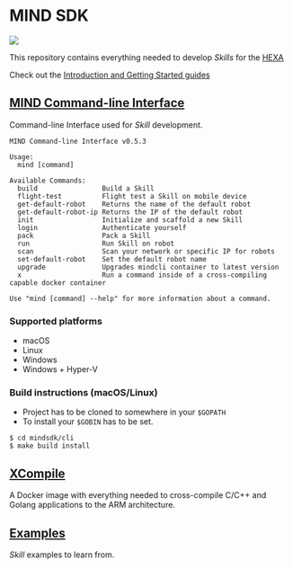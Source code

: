# MIND SDK
![](https://img.shields.io/badge/master-0.5.3-green.svg?style=flat)

This repository contains everything needed to develop *Skills* for the [HEXA](https://www.vincross.com/hexa)

Check out the [Introduction and Getting Started guides](https://developer.vincross.com/developer/introduction/mind-overview)


## [MIND Command-line Interface](cli)
Command-line Interface used for *Skill* development.

```
MIND Command-line Interface v0.5.3

Usage:
  mind [command]

Available Commands:
  build                Build a Skill
  flight-test          Flight test a Skill on mobile device
  get-default-robot    Returns the name of the default robot
  get-default-robot-ip Returns the IP of the default robot
  init                 Initialize and scaffold a new Skill
  login                Authenticate yourself
  pack                 Pack a Skill
  run                  Run Skill on robot
  scan                 Scan your network or specific IP for robots
  set-default-robot    Set the default robot name
  upgrade              Upgrades mindcli container to latest version
  x                    Run a command inside of a cross-compiling capable docker container

Use "mind [command] --help" for more information about a command.
```
### Supported platforms
* macOS
* Linux
* Windows
* Windows + Hyper-V

### Build instructions (macOS/Linux)
* Project has to be cloned to somewhere in your `$GOPATH` 
* To install your `$GOBIN` has to be set.
```
$ cd mindsdk/cli
$ make build install 
```

## [XCompile](xcompile)
A Docker image with everything needed to cross-compile C/C++ and Golang applications to the ARM architecture.

## [Examples](examples)
*Skill* examples to learn from.
